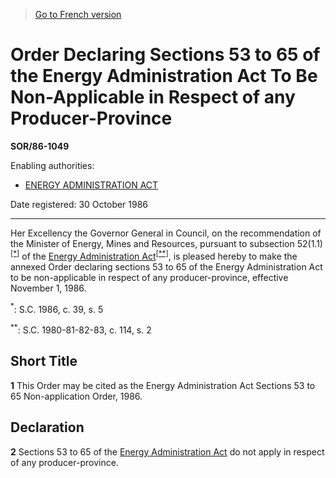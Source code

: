 > [Go to French version](/fr/Règlements/Décrets,%20ordonnances%20et%20règlements%20statutaires/86/1049.md)

# Order Declaring Sections 53 to 65 of the Energy Administration Act To Be Non-Applicable in Respect of any Producer-Province

**SOR/86-1049**

Enabling authorities: 
- [ENERGY ADMINISTRATION ACT](/en/Acts/Revised%20Statutes%20of%20Canada/E/E-6.md)

Date registered: 30 October 1986

----------

Her Excellency the Governor General in Council, on the recommendation of the Minister of Energy, Mines and Resources, pursuant to subsection 52(1.1)<sup><a href='#footnote_ea'>[*]</a></sup> of the [Energy Administration Act](/en/Acts/Revised%20Statutes%20of%20Canada/E/E-6.md)<sup><a href='#footnote_eb'>[**]</a></sup>, is pleased hereby to make the annexed Order declaring sections 53 to 65 of the Energy Administration Act to be non-applicable in respect of any producer-province, effective November 1, 1986.

<a name='footnote_ea'><sup>*</sup></a>: S.C. 1986, c. 39, s. 5<br />

<a name='footnote_eb'><sup>**</sup></a>: S.C. 1980-81-82-83, c. 114, s. 2<br />




## Short Title


**1** This Order may be cited as the Energy Administration Act Sections 53 to 65 Non-application Order, 1986.




## Declaration


**2** Sections 53 to 65 of the [Energy Administration Act](/en/Acts/Revised%20Statutes%20of%20Canada/E/E-6.md) do not apply in respect of any producer-province.


